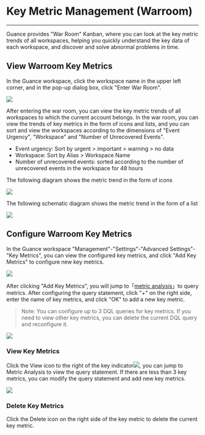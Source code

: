 # Key Metric Management (Warroom)
---

Guance provides "War Room" Kanban, where you can look at the key metric trends of all workspaces, helping you quickly understand the key data of each workspace, and discover and solve abnormal problems in time.

## View Warroom Key Metrics

In the Guance workspace, click the workspace name in the upper left corner, and in the pop-up dialog box, click "Enter War Room".

![](img/3.key_metrics_4.png)

After entering the war room, you can view the key metric trends of all workspaces to which the current account belongs. In the war room, you can view the trends of key metrics in the form of icons and lists, and you can sort and view the workspaces according to the dimensions of "Event Urgency", "Workspace" and "Number of Unrecovered Events".

- Event urgency: Sort by urgent > important > warning > no data
- Workspace: Sort by Alias > Workspace Name
- Number of unrecovered events: sorted according to the number of unrecovered events in the workspace for 48 hours

The following diagram shows the metric trend in the form of icons

![](img/3.key_metrics_5.2.png)

The following schematic diagram shows the metric trend in the form of a list

![](img/3.key_metrics_6.1.png)


## Configure Warroom Key Metrics

In the Guance workspace "Management"-"Settings"-"Advanced Settings"-"Key Metrics", you can view the configured key metrics, and click "Add Key Metrics" to configure new key metrics.

![](img/3.key_metrics_2.png)

After clicking "Add Key Metrics", you will jump to「[metric analysis](../metrics/explorer.md)」to query metrics. After configuring the query statement, click "+" on the right side, enter the name of key metrics, and click "OK" to add a new key metric.

> Note: You can configure up to 3 DQL queries for key metrics. If you need to view other key metrics, you can delete the current DQL query and reconfigure it.

![](img/3.key_metrics_1.png)



### View Key Metrics

Click the View icon to the right of the key indicator![](img/3.key_metrics_7.png), you can jump to Metric Analysis to view the query statement. If there are less than 3 key metrics, you can modify the query statement and add new key metrics.

![](img/3.key_metrics_3.png)



### Delete Key Metrics

Click the Delete icon on the right side of the key metric to delete the current key metric.
